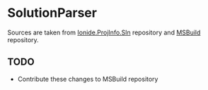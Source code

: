 SolutionParser
==============

Sources are taken from [Ionide.ProjInfo.Sln](https://github.com/ionide/proj-info/tree/master/src/Ionide.ProjInfo.Sln)
repository and [MSBuild](https://github.com/dotnet/msbuild) repository.

TODO
----

* Contribute these changes to MSBuild repository

